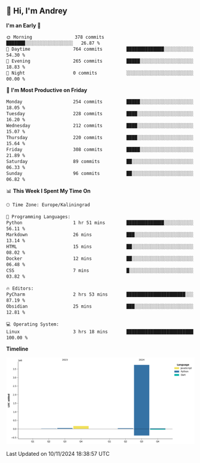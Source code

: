 ## 👋 Hi, I'm Andrey

<!--START_SECTION:waka-->
**I'm an Early 🐤** 

```text
🌞 Morning                378 commits         ███████░░░░░░░░░░░░░░░░░░   26.87 % 
🌆 Daytime                764 commits         ██████████████░░░░░░░░░░░   54.30 % 
🌃 Evening                265 commits         █████░░░░░░░░░░░░░░░░░░░░   18.83 % 
🌙 Night                  0 commits           ░░░░░░░░░░░░░░░░░░░░░░░░░   00.00 % 
```
📅 **I'm Most Productive on Friday** 

```text
Monday                   254 commits         █████░░░░░░░░░░░░░░░░░░░░   18.05 % 
Tuesday                  228 commits         ████░░░░░░░░░░░░░░░░░░░░░   16.20 % 
Wednesday                212 commits         ████░░░░░░░░░░░░░░░░░░░░░   15.07 % 
Thursday                 220 commits         ████░░░░░░░░░░░░░░░░░░░░░   15.64 % 
Friday                   308 commits         █████░░░░░░░░░░░░░░░░░░░░   21.89 % 
Saturday                 89 commits          ██░░░░░░░░░░░░░░░░░░░░░░░   06.33 % 
Sunday                   96 commits          ██░░░░░░░░░░░░░░░░░░░░░░░   06.82 % 
```


📊 **This Week I Spent My Time On** 

```text
🕑︎ Time Zone: Europe/Kaliningrad

💬 Programming Languages: 
Python                   1 hr 51 mins        ██████████████░░░░░░░░░░░   56.11 % 
Markdown                 26 mins             ███░░░░░░░░░░░░░░░░░░░░░░   13.14 % 
HTML                     15 mins             ██░░░░░░░░░░░░░░░░░░░░░░░   08.02 % 
Docker                   12 mins             ██░░░░░░░░░░░░░░░░░░░░░░░   06.48 % 
CSS                      7 mins              █░░░░░░░░░░░░░░░░░░░░░░░░   03.82 % 

🔥 Editors: 
PyCharm                  2 hrs 53 mins       ██████████████████████░░░   87.19 % 
Obsidian                 25 mins             ███░░░░░░░░░░░░░░░░░░░░░░   12.81 % 

💻 Operating System: 
Linux                    3 hrs 18 mins       █████████████████████████   100.00 % 
```

**Timeline**

![Lines of Code chart](https://raw.githubusercontent.com/Mist3s/Mist3s/main/assets/bar_graph.png)


 Last Updated on 10/11/2024 18:38:57 UTC
<!--END_SECTION:waka-->

